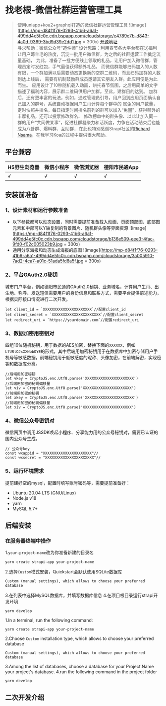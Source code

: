# 找老根-微信社群运营管理工具

> 使用uniapp+koa2+graphql打造的微信社群运营管理工具
![image](https://mp-d84f1f76-0293-41b6-a6a1-499dd4e5fc0c.cdn.bspapp.com/cloudstorage/e4789e7b-d843-4a0d-9369-3bd9d39e2dd1.jpg = 300x)
> [开源地址](http://github.com/akirasen/zhaolaogen)  
> 寻求帮助：微信公众号“造件师”
> 设计思路：利用春节各大平台都在送福利让用户薅羊毛的热度，沉淀一批用户微信群，为之后的社群运营工作奠定流量基础，
> 为此，准备了一批方便线上领取的礼品，让用户加入微信群，管理员定时发红包，手气最佳获得额外礼品。
> 而微信群能够扫码加入的人数有限，一个群加满以后需要动态更换新的空群二维码，而且扫码加群的人数到达上线后，
> 需要有机制鼓励群成员邀请其它朋友入群。此应用便是为此而生。
> 应用设计了10秒随机载入动画，烘托春节氛围，之后用简单的文字描述了福利内容，展示群二维码供用户加群。至此，建群目的达到。
> 加群后，还有更丰富的玩法，例如，通过管理员引导，用户回到应用页面确认自己加入的群号，系统自动根据用户生肖计算每个群中的
> 属兔的用户数量，定时快照并排名，每日指定时间排名前列的群可以加入“兔圈”，获得额外的丰厚礼品，还可以投票修改群名、
> 修改榜单中的群头像、以此让加入同一群的用户“共同做某事”，促进社群凝聚力和活跃度，力争在活动结束后也能成为八卦群、爆料群、互助群...
> 在此也特别感谢Strapi社区的[Richard Nsama](https://github.com/kasonde)，在我学习Koa的过程中提供很大帮助。

## 平台兼容

| H5野生浏览器 | 微信小程序 | 微信浏览器 | 德阳市民通App |
| ---------- | --------- | -------- | ----------- |
|     √      |     √     |     √    |      √      |

## 安装前准备
### 1、设计素材和运行参数准备
- 以下参数都可以动态设置，同时需要提前准备载入动画、页面顶部图、底部图元素和中部可以Y轴复制的背景图片、随机群头像等界面资源
![image](https://mp-d84f1f76-0293-41b6-a6a1-499dd4e5fc0c.cdn.bspapp.com/cloudstorage/b136e509-eee3-4fac-9fd0-f02c005023b9.jpg = 300x)
- 通用分享海报和动态生成海报的底图
![image](https://mp-d84f1f76-0293-41b6-a6a1-499dd4e5fc0c.cdn.bspapp.com/cloudstorage/3a005910-7ad2-4ca7-a01c-51ada5fd8a5f.jpg = 300x)
### 2、平台OAuth2.0秘钥
城市门户平台，例如德阳市民通的OAuth2.0秘钥、业务域名，计算用户生肖、出生地、称呼、发送短信需要用户的身份信息和联系方式，需要平台提供前述能力，根据实际接口情况进行二次开发。
```
let client_id = `XXXXXXXXXXXXXXXXXXXXXX`//配置client_id 
let client_secret = `XXXXXXXXXXXXXXXXXXXXXX`//配置client_secret
let redirect_uri = `https://yourdomain.com`//配置redirect_uri
```
### 3、数据加密用密钥对
四组16位随机秘钥，用于数据的AES加密，替换下面的`XXXXXX`，例如`L7URlOJxXXNobOYE`的形式，其中后端用加密秘钥用于在数据库中加密存储用户手机号等敏感数据，前端秘钥用于低敏感度的昵称、头像加密，在前端解密，实现密钥和数据库分离。
```
//后端用加密秘钥 
let vkey = CryptoJS.enc.Utf8.parse('XXXXXXXXXXXXXXXXXXXXXX')
//后端用加密的秘钥偏移量
let viv = CryptoJS.enc.Utf8.parse('XXXXXXXXXXXXXXXXXXXXXX')
//前端用加密的秘钥
let xkey = CryptoJS.enc.Utf8.parse('XXXXXXXXXXXXXXXXXXXXXX')
//前端用加密的秘钥偏移量
let xiv = CryptoJS.enc.Utf8.parse('XXXXXXXXXXXXXXXXXXXXXX')
```
### 4、微信公众号密钥对
微信网页中调用JSSDK唤起小程序、分享能力用的公众号秘钥对，需要已认证的国内公众号生成。
```
// 公众号key
const wxappid = "XXXXXXXXXXXXXXXXXXXXXX"//
const wxsecret = "XXXXXXXXXXXXXXXXXXXXXX"//
```
### 5、运行环境需求
提前建好空的mysql，配置时填写账号密码等，需要提前准备好：
- Ubuntu 20.04 LTS (GNU/Linux)
- Node.js v18
- yarn
- MySQL	5.7+

## 后端安装
### 在服务器终端中操作
1.`your-project-name`改为你准备新建的目录名
```
yarn create strapi-app your-project-name
```
2.选择`Custom`模式安装，Quickstart会默认使用SQLite数据库

```
Custom (manual settings), which allows to choose your preferred database
```
3.在列表中选择MySQL数据库，并填写数据库信息
4.在项目根目录运行strapi开发环境
```
yarn develop
```


1.In a terminal, run the following command:
```
yarn create strapi-app your-project-name
```
2.Choose `Custom` installation type, which allows to choose your preferred database
```
Custom (manual settings), which allows to choose your preferred database
```
3.Among the list of databases, choose a database for your Project.Name your project's database.
4.run the following command in the project folder
```
yarn develop
```


## 二次开发介绍
